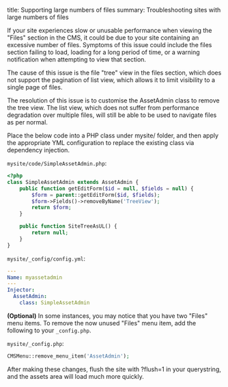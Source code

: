 title: Supporting large numbers of files
summary: Troubleshooting sites with large numbers of files

If your site experiences slow or unusable performance when viewing the "Files" section in the CMS, it
could be due to your site containing an excessive number of files. Symptoms of this issue could include
the files section failing to load, loading for a long period of time, or a warning notification when
attempting to view that section.

The cause of this issue is the file "tree" view in the files section, which does not support
the pagination of list view, which allows it to limit visibility to a single page of files.

The resolution of this issue is to customise the AssetAdmin class to remove the tree view.
The list view, which does not suffer from performance degradation over multiple files, will
still be able to be used to navigate files as per normal.

Place the below code into a PHP class under mysite/ folder, and then apply the appropriate
YML configuration to replace the existing class via dependency injection.

`mysite/code/SimpleAssetAdmin.php`:


```php
<?php
class SimpleAssetAdmin extends AssetAdmin {
	public function getEditForm($id = null, $fields = null) {
		$form = parent::getEditForm($id, $fields);
		$form->Fields()->removeByName('TreeView');
		return $form;
	}

	public function SiteTreeAsUL() {
		return null;
	}
}
```


`mysite/_config/config.yml`:


```yaml
---
Name: myassetadmin
---
Injector:
  AssetAdmin:
    class: SimpleAssetAdmin
```

**(Optional)** In some instances, you may notice that you have two "Files" menu items. To remove the now unused "Files" menu item, add the following to your `_config.php`.  

`mysite/_config.php`:


```php
CMSMenu::remove_menu_item('AssetAdmin');
```

After making these changes, flush the site with ?flush=1 in your querystring, and the assets area
will load much more quickly.